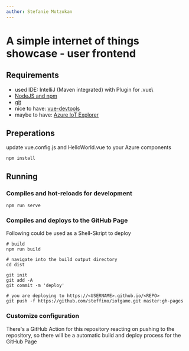 ```yaml
---
author: Stefanie Motzokan
---
```

# A simple internet of things showcase - user frontend

## Requirements

- used IDE: IntelliJ (Maven integrated) with Plugin for .vue\
- [NodeJS and npm](https://www.npmjs.com/get-npm)
- [git](https://git-scm.com/download)
- nice to have: [vue-devtools](https://github.com/vuejs/vue-devtools)
- maybe to have: [Azure IoT Explorer](https://github.com/Azure/azure-iot-explorer/releases)

## Preperations

update vue.config.js and HelloWorld.vue to your Azure components
```
npm install
```
## Running
### Compiles and hot-reloads for development
```
npm run serve
```

### Compiles and deploys to the GitHub Page
Following could be used as a Shell-Skript to deploy
```
# build
npm run build

# navigate into the build output directory
cd dist

git init
git add -A
git commit -m 'deploy'

# you are deploying to https://<USERNAME>.github.io/<REPO>
git push -f https://github.com/steffimo/iotgame.git master:gh-pages
```

### Customize configuration
There's a GitHub Action for this repository reacting on pushing to the repository, so there will be a automatic build and deploy process for the GitHub Page